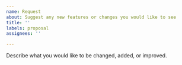 ```yaml
---
name: Request
about: Suggest any new features or changes you would like to see
title: ''
labels: proposal
assignees: ''

---
```


Describe what you would like to be changed, added, or improved.
